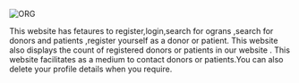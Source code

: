 ![ORG](https://github.com/user-attachments/assets/d552b66b-2779-4592-98f8-3516a22d0b34)


This website has fetaures to register,login,search for ograns ,search for donors and patients ,register yourself as a donor or patient. This website also displays the count of registered donors or patients in our website . 
This website facilitates as a medium to contact donors or patients.You can also delete your profile details when you require. 
